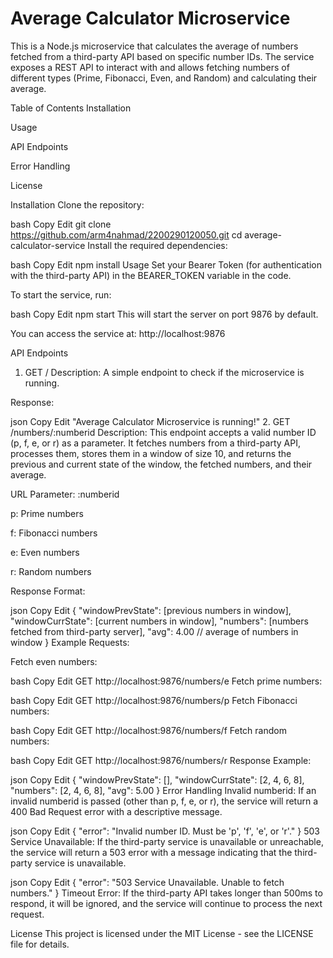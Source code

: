 # Average Calculator Microservice
This is a Node.js microservice that calculates the average of numbers fetched from a third-party API based on specific number IDs. The service exposes a REST API to interact with and allows fetching numbers of different types (Prime, Fibonacci, Even, and Random) and calculating their average.

Table of Contents
Installation

Usage

API Endpoints

Error Handling

License

Installation
Clone the repository:

bash
Copy
Edit
git clone https://github.com/arm4nahmad/2200290120050.git
cd average-calculator-service
Install the required dependencies:

bash
Copy
Edit
npm install
Usage
Set your Bearer Token (for authentication with the third-party API) in the BEARER_TOKEN variable in the code.

To start the service, run:

bash
Copy
Edit
npm start
This will start the server on port 9876 by default.

You can access the service at: http://localhost:9876

API Endpoints
1. GET /
Description: A simple endpoint to check if the microservice is running.

Response:

json
Copy
Edit
"Average Calculator Microservice is running!"
2. GET /numbers/:numberid
Description: This endpoint accepts a valid number ID (p, f, e, or r) as a parameter. It fetches numbers from a third-party API, processes them, stores them in a window of size 10, and returns the previous and current state of the window, the fetched numbers, and their average.

URL Parameter: :numberid

p: Prime numbers

f: Fibonacci numbers

e: Even numbers

r: Random numbers

Response Format:

json
Copy
Edit
{
    "windowPrevState": [previous numbers in window],
    "windowCurrState": [current numbers in window],
    "numbers": [numbers fetched from third-party server],
    "avg": 4.00 // average of numbers in window
}
Example Requests:

Fetch even numbers:

bash
Copy
Edit
GET http://localhost:9876/numbers/e
Fetch prime numbers:

bash
Copy
Edit
GET http://localhost:9876/numbers/p
Fetch Fibonacci numbers:

bash
Copy
Edit
GET http://localhost:9876/numbers/f
Fetch random numbers:

bash
Copy
Edit
GET http://localhost:9876/numbers/r
Response Example:

json
Copy
Edit
{
    "windowPrevState": [],
    "windowCurrState": [2, 4, 6, 8],
    "numbers": [2, 4, 6, 8],
    "avg": 5.00
}
Error Handling
Invalid numberid: If an invalid numberid is passed (other than p, f, e, or r), the service will return a 400 Bad Request error with a descriptive message.

json
Copy
Edit
{
    "error": "Invalid number ID. Must be 'p', 'f', 'e', or 'r'."
}
503 Service Unavailable: If the third-party service is unavailable or unreachable, the service will return a 503 error with a message indicating that the third-party service is unavailable.

json
Copy
Edit
{
    "error": "503 Service Unavailable. Unable to fetch numbers."
}
Timeout Error: If the third-party API takes longer than 500ms to respond, it will be ignored, and the service will continue to process the next request.

License
This project is licensed under the MIT License - see the LICENSE file for details.
